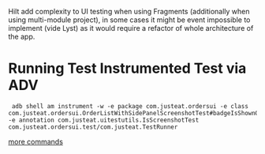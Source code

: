 Hilt add complexity to UI testing when using Fragments
(additionally when using multi-module project),
in some cases it might be event impossible to implement (vide Lyst)
as it would require a refactor of whole architecture of the app.

# Running Test Instrumented Test via ADV

```
 adb shell am instrument -w -e package com.justeat.ordersui -e class com.justeat.ordersui.OrderListWithSidePanelScreenshotTest#badgeIsShownOnTabletsButNotOnPhonesForCancelledOrder -e annotation com.justeat.uitestutils.IsScreenshotTest com.justeat.ordersui.test/com.justeat.TestRunner
```

[more commands](https://developer.android.com/studio/test/command-line#am-instrument-options)
